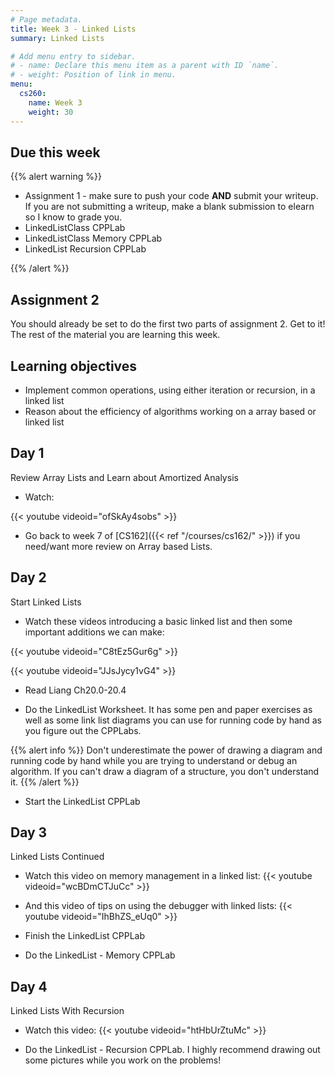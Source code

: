 ```yaml
---
# Page metadata.
title: Week 3 - Linked Lists
summary: Linked Lists

# Add menu entry to sidebar.
# - name: Declare this menu item as a parent with ID `name`.
# - weight: Position of link in menu.
menu:
  cs260:
    name: Week 3
    weight: 30
---
```


## Due this week

{{% alert warning %}}

* Assignment 1 - make sure to push your code **AND** submit your writeup.
If you are not submitting a writeup, make a blank submission to elearn so I know to grade you.
* LinkedListClass CPPLab
* LinkedListClass Memory CPPLab
* LinkedList Recursion CPPLab

{{% /alert %}}

## Assignment 2

You should already be set to do the first two parts of assignment 2. Get to it!
The rest of the material you are learning this week.

## Learning objectives

* Implement common operations, using either iteration or recursion, in a linked list
* Reason about the efficiency of algorithms working on a array based or linked list

## Day 1

Review Array Lists and Learn about Amortized Analysis

* Watch:

{{< youtube videoid="ofSkAy4sobs" >}}

* Go back to week 7 of [CS162]({{< ref "/courses/cs162/" >}}) if you need/want more review on Array based Lists.

## Day 2

Start Linked Lists

* Watch these videos introducing a basic linked list and then some important additions we can make:

{{< youtube videoid="C8tEz5Gur6g" >}}

{{< youtube videoid="JJsJycy1vG4" >}}

* Read Liang Ch20.0-20.4

* Do the LinkedList Worksheet. It has some pen and paper exercises as well as some link list diagrams
you can use for running code by hand as you figure out the CPPLabs.

{{% alert info %}}
Don't underestimate the power of drawing a diagram and running code by hand while you are trying
to understand or debug an algorithm. If you can't draw a diagram of a structure, you don't understand
it.
{{% /alert %}}

* Start the LinkedList CPPLab

## Day 3

Linked Lists Continued

* Watch this video on memory management in a linked list:
{{< youtube videoid="wcBDmCTJuCc" >}}

* And this video of tips on using the debugger with linked lists:
{{< youtube videoid="IhBhZS_eUq0" >}}

* Finish the LinkedList CPPLab

* Do the LinkedList - Memory CPPLab

## Day 4

Linked Lists With Recursion

* Watch this video:
{{< youtube videoid="htHbUrZtuMc" >}}

* Do the LinkedList - Recursion CPPLab.
I highly recommend drawing out some pictures while you work on the problems!
